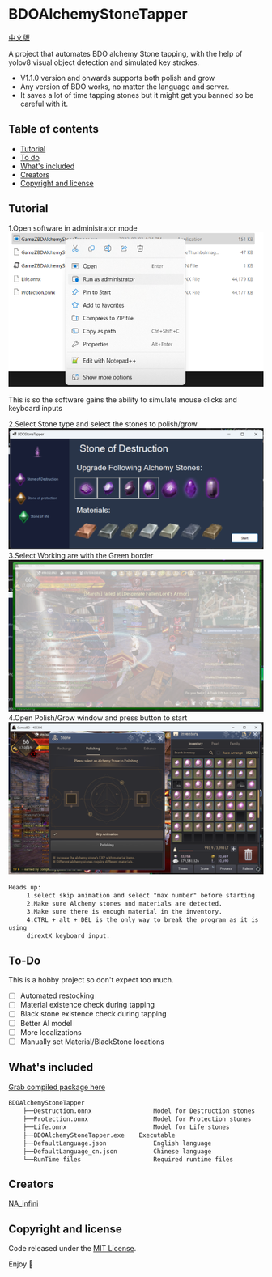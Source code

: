 # BDOAlchemyStoneTapper
 [中文版](/README_CN.md)

A project that automates BDO alchemy Stone tapping, with the help of yolov8 visual object 
detection and simulated key strokes.

- V1.1.0 version and onwards supports both polish and grow
- Any version of BDO works, no matter the language and server.
- It saves a lot of time tapping stones but it might get you banned so be careful with it.

## Table of contents

- [Tutorial](#Tutorial)
- [To do](#To-Do)
- [What's included](#whats-included)
- [Creators](#creators)
- [Copyright and license](#copyright-and-license)

## Tutorial
1.Open software in administrator mode
![1](MarkDownImages/Tutorial1.png)

This is so the software gains the ability to simulate mouse clicks and keyboard inputs

2.Select Stone type and select the stones to polish/grow
![2](MarkDownImages/Tutorial2.png)
3.Select Working are with the Green border
![3](MarkDownImages/Tutorial3.png)
4.Open Polish/Grow window and press button to start
![4](MarkDownImages/Tutorial4.png)
```
Heads up:
     1.select skip animation and select "max number" before starting
     2.Make sure Alchemy stones and materials are detected.
     3.Make sure there is enough material in the inventory.
     4.CTRL + alt + DEL is the only way to break the program as it is using 
     dirextX keyboard input.
```

## To-Do

This is a hobby project so don't expect too much.

- [ ] Automated restocking
- [ ] Material existence check during tapping
- [ ] Black stone existence check during tapping
- [ ] Better AI model
- [ ] More localizations
- [ ] Manually set Material/BlackStone locations
## What's included

[Grab compiled package here](https://github.com/NAinfini/BDOAlchemyStoneTapper/releases)

```text
BDOAlchemyStoneTapper
    ├──Destruction.onnx                 Model for Destruction stones
    ├──Protection.onnx                  Model for Protection stones
    ├──Life.onnx                        Model for Life stones
    ├──BDOAlchemyStoneTapper.exe    Executable
    ├──DefaultLanguage.json             English language
    ├──DefaultLanguage_cn.json          Chinese language
    └──RunTime files                    Required runtime files
```

## Creators

[NA_infini](https://github.com/NAinfini)

## Copyright and license

Code released under the [MIT License](https://reponame/blob/master/LICENSE).

Enjoy :metal:
